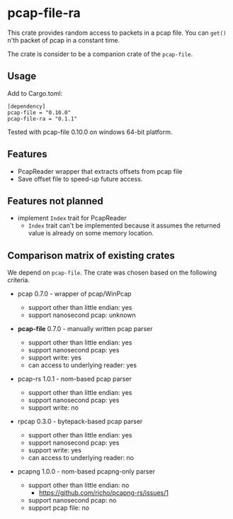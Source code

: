 # pcap-file-ra

This crate provides random access to packets in a pcap file.
You can `get()` n'th packet of pcap in a constant time.

The crate is consider to be a companion crate of the  `pcap-file`.

## Usage

Add to Cargo.toml:
```
[dependency]
pcap-file = "0.10.0"
pcap-file-ra = "0.1.1" 
```

Tested with pcap-file 0.10.0 on windows 64-bit platform.

## Features

- PcapReader wrapper that extracts offsets from pcap file
- Save offset file to speed-up future access.

## Features not planned

- implement `Index` trait for PcapReader
  - `Index` trait can't be implemented because it assumes the returned value is already on some memory location.

## Comparison matrix of existing crates
We depend on `pcap-file`.
The crate was chosen based on the following criteria.

- pcap 0.7.0 - wrapper of pcap/WinPcap
  - support other than little endian: yes
  - support nanosecond pcap: unknown

- **pcap-file** 0.7.0 - manually written pcap parser
  - support other than little endian: yes
  - support nanosecond pcap: yes
  - support write: yes
  - can access to underlying reader: yes

- pcap-rs 1.0.1 - nom-based pcap parser
  - support other than little endian: yes
  - support nanosecond pcap: yes
  - support write: no

- rpcap 0.3.0 - bytepack-based pcap parser
  - support other than little endian: yes
  - support nanosecond pcap: yes
  - support write: yes
  - can access to underlying reader: no

- pcapng 1.0.0 - nom-based pcapng-only parser
  - support other than little endian: no
    - https://github.com/richo/pcapng-rs/issues/1
  - support nanosecond pcap: no
  - support pcap file: no

